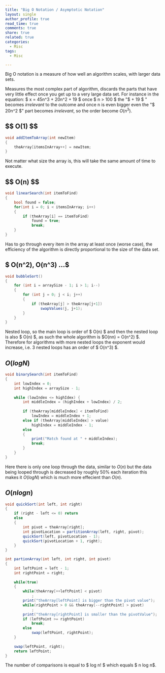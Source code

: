 ```yaml
---
title: "Big O Notation / Asymptotic Notation"
layout: single
author_profile: true
read_time: true
comments: true
share: true
related: true
categories:
  - Misc
tags:
  - Misc

---
```


Big O notation is a measure of how well an algorithm scales, with larger data  sets.

Measures the most complex part of algorithm, discards the parts that have very little effect once you get up to a very large data set. For instance in the equation: $ x = 45n^3 + 20n^2 + 19 $ once $ n > 100 $ the "$ + 19 $ " becomes _irrelevant_ to the outcome and once n is even bigger even the "$ 20n^2 $" part becomes _irrelevant_, so the order become $O(n^3)$.

## \$$ O(1) $$


```c#
void addItemToArray(int newItem)
{
	theArray[itemsInArray++] = newItem;
}
```

Not matter what size the array is, this will take the same amount of time to execute.

## \$$ O(n) $$

```c#
void linearSearch(int itemToFind)
{
	bool found = false;
	for(int i = 0; i < itemsInArray; i++)
  	{
    	if (theArray[i] == itemToFind)
      		found = true;
      		break;
  	}
}
```

 Has to go through every item in the array at least once (worse case), the efficiency of the algorithm is directly proportional to the size of the data set.

## $ O(n^2), O(n^3) ...$

```c#
void bubbleSort()
{
	for (int i = arraySize - 1; i > 1; i--) 
	{
  		for (int j = 0; j < i; j++) 
    	{
    		if (theArray[j] > theArray[j+1])
	  			swapValues(j, j+1);
	  	}
	}
}
```

Nested loop, so the main loop is order of $ O(n) $ and then the nested loop is also $ O(n) $, as such the whole algorithm is $O(nn) = O(n^2) $.  Therefore for algorithms with more nested loops the exponent would increase, i.e. 3 nested loops has an order of $ O(n^3) $.

## $O(log N)$

```c#
void binarySearch(int itemToFind)
{
	int lowIndex = 0;
  	int highIndex = arraySize - 1;
  
  	while (lowIndex <= highIdex) {
    	int middleIndex = (highIndex + lowIndex) / 2;
      	
      	if (theArray[middleIndex] < itemToFind)
          	lowIndex = middleIndex + 1;
      	else if (theArray[middleIndex] > value)
          	highIndex = middleIndex - 1;
      	else
        {
        	print("Match found at " + middleIndex);
          	break;
        }
  	}
}
```

Here there is only one loop through the data, similar to $O(n)$ but the data being looped through is decreased by roughly 50% each iteration this makes it $O(logN)$ which is much more effecient than $O(n)$.

## $O(n log n)$

```c#
void quickSort(int left, int right)
{
 	if (right - left <= 0) return
    else
    {
      	int pivot = theArray[right];
      	int pivotLocation = partitionArray(left, right, pivot);
      	quickSort(left, pivotLocation - 1);
      	quickSort(pivotLocation + 1, right);
    }
}

int partionArray(int left, int right, int pivot)
{
  	int leftPoint = left - 1;
  	int rightPoint = right;
  
  	while(true)
    {
      	while(theArray[++leftPoint] < pivot)
          	;
        print("theArray[leftPoint] is bigger than the pivot value");
        while(rightPoint > 0 && theArray[--rightPoint] > pivot)
          	;
        print("theArray[rightPoint] is smaller than the pivotValue");
        if (leftPoint >= rightPoint)
          	break;
     	else
          	swap(leftPoint, rightPoint);
    }
  
  	swap(leftPoint, right);
  	return leftPoint;
}
```

The number of comparisons is equal to $ log n! $ which equals $ n log n$.
